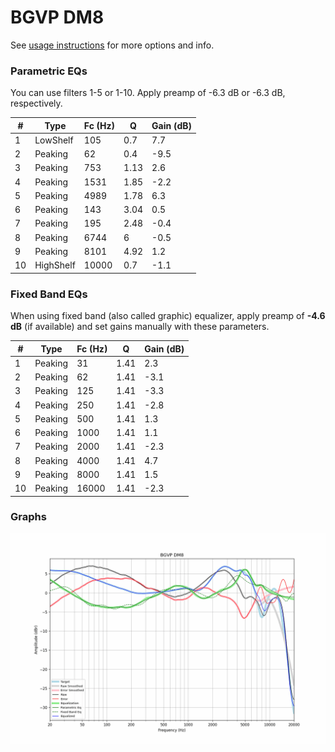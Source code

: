 # BGVP DM8
See [usage instructions](https://github.com/jaakkopasanen/AutoEq#usage) for more options and info.

### Parametric EQs
You can use filters 1-5 or 1-10. Apply preamp of -6.3 dB or -6.3 dB, respectively.

|   # | Type      |   Fc (Hz) |    Q |   Gain (dB) |
|-----|-----------|-----------|------|-------------|
|   1 | LowShelf  |       105 | 0.7  |         7.7 |
|   2 | Peaking   |        62 | 0.4  |        -9.5 |
|   3 | Peaking   |       753 | 1.13 |         2.6 |
|   4 | Peaking   |      1531 | 1.85 |        -2.2 |
|   5 | Peaking   |      4989 | 1.78 |         6.3 |
|   6 | Peaking   |       143 | 3.04 |         0.5 |
|   7 | Peaking   |       195 | 2.48 |        -0.4 |
|   8 | Peaking   |      6744 | 6    |        -0.5 |
|   9 | Peaking   |      8101 | 4.92 |         1.2 |
|  10 | HighShelf |     10000 | 0.7  |        -1.1 |

### Fixed Band EQs
When using fixed band (also called graphic) equalizer, apply preamp of **-4.6 dB** (if available) and set gains manually with these parameters.

|   # | Type    |   Fc (Hz) |    Q |   Gain (dB) |
|-----|---------|-----------|------|-------------|
|   1 | Peaking |        31 | 1.41 |         2.3 |
|   2 | Peaking |        62 | 1.41 |        -3.1 |
|   3 | Peaking |       125 | 1.41 |        -3.3 |
|   4 | Peaking |       250 | 1.41 |        -2.8 |
|   5 | Peaking |       500 | 1.41 |         1.3 |
|   6 | Peaking |      1000 | 1.41 |         1.1 |
|   7 | Peaking |      2000 | 1.41 |        -2.3 |
|   8 | Peaking |      4000 | 1.41 |         4.7 |
|   9 | Peaking |      8000 | 1.41 |         1.5 |
|  10 | Peaking |     16000 | 1.41 |        -2.3 |

### Graphs
![](./BGVP%20DM8.png)
